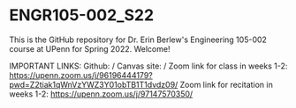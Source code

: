 # ENGR105-002_S22
This is the GitHub repository for Dr. Erin Berlew's Engineering 105-002 course at UPenn for Spring 2022. Welcome!

IMPORTANT LINKS:
Github: /
Canvas site: /
Zoom link for class in weeks 1-2: https://upenn.zoom.us/j/96196444179?pwd=Z2tiak1qWnVzYWZ3Y01obTB1T1dvdz09/
Zoom link for recitation in weeks 1-2: https://upenn.zoom.us/j/97147570350/

